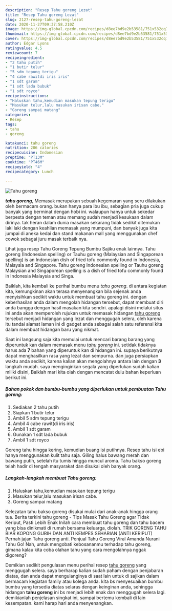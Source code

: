 ```yaml
---
description: "Resep Tahu goreng Lezat"
title: "Resep Tahu goreng Lezat"
slug: 2127-resep-tahu-goreng-lezat
date: 2020-11-27T09:37:58.210Z
image: https://img-global.cpcdn.com/recipes/d8ee7bd9e2b53581/751x532cq70/tahu-goreng-foto-resep-utama.jpg
thumbnail: https://img-global.cpcdn.com/recipes/d8ee7bd9e2b53581/751x532cq70/tahu-goreng-foto-resep-utama.jpg
cover: https://img-global.cpcdn.com/recipes/d8ee7bd9e2b53581/751x532cq70/tahu-goreng-foto-resep-utama.jpg
author: Edgar Lyons
ratingvalue: 4.5
reviewcount: 7
recipeingredient:
- "2 tahu putih"
- "1 butir telur"
- "5 sdm tepung terigu"
- "4 cabe rawitdi iris iris"
- "1 sdt garam"
- "1 sdt lada bubuk"
- "1 sdt royco"
recipeinstructions:
- "Haluskan tahu,kemudian masukan tepung terigu"
- "Masukan telur,lalu masukan irisan cabe."
- "Goreng sampai matang"
categories:
- Resep
tags:
- tahu
- goreng

katakunci: tahu goreng 
nutrition: 206 calories
recipecuisine: Indonesian
preptime: "PT13M"
cooktime: "PT46M"
recipeyield: "4"
recipecategory: Lunch

---
```



![Tahu goreng](https://img-global.cpcdn.com/recipes/d8ee7bd9e2b53581/751x532cq70/tahu-goreng-foto-resep-utama.jpg)

<b><i>tahu goreng</i></b>, Memasak merupakan sebuah kegemaran yang seru dilakukan oleh bermacam orang. bukan hanya para ibu ibu, sebagian pria juga cukup banyak yang berminat dengan hobi ini. walaupun hanya untuk sekedar berpesta dengan teman atau memang sudah menjadi kesukaan dalam dirinya. tak heran dalam dunia masakan sekarang tidak sedikit ditemukan laki laki dengan keahlian memasak yang mumpuni, dan banyak juga kita jumpai di aneka kedai dan stand makanan mall yang menggunakan chef cowok sebagai juru masak terbaik nya.

Lihat juga resep Tahu Goreng Tepung Bumbu Sajiku enak lainnya. Tahu goreng (Indonesian spelling) or Tauhu goreng (Malaysian and Singaporean spelling) is an Indonesian dish of fried tofu commonly found in Indonesia, Malaysia and Singapore. Tahu goreng Indonesian spelling or Tauhu goreng Malaysian and Singaporean spelling is a dish of fried tofu commonly found in Indonesia Malaysia and Singa.

Baiklah, kita kembali ke perihal bumbu menu <i>tahu goreng</i>. di antara kegiatan kita, kemungkinan akan terasa menyenangkan bila sejenak anda menyisihkan sedikit waktu untuk membuat tahu goreng ini. dengan keberhasilan anda dalam mengolah hidangan tersebut, dapat membuat diri anda bangga dengan hasil masakan kita sendiri. apalagi disini melalui situs ini anda akan memperoleh rujukan untuk memasak hidangan <u>tahu goreng</u> tersebut menjadi hidangan yang lezat dan menggugah selera, oleh karena itu tandai alamat laman ini di gadget anda sebagai salah satu referensi kita dalam membuat hidangan baru yang nikmat.


Saat ini langsung saja kita memulai untuk mencari barang barang yang diperuntuk kan dalam memasak menu <u><i>tahu goreng</i></u> ini. setidak tidaknya harus ada <b>7</b> bahan yang diperuntuk kan di hidangan ini. supaya berikutnya dapat menghasilkan rasa yang lezat dan sempurna. dan juga persiapkan waktu anda sedikit, karena kalian akan mengolahnya antara lain dengan <b>3</b> langkah mudah. saya menginginkan segala yang diperlukan sudah kalian miliki disini, Baiklah mari kita olah dengan mencatat dulu bahan keperluan berikut ini.

<!--inarticleads1-->

##### Bahan pokok dan bumbu-bumbu yang diperlukan untuk pembuatan Tahu goreng:

1. Sediakan 2 tahu putih
1. Siapkan 1 butir telur
1. Ambil 5 sdm tepung terigu
1. Ambil 4 cabe rawit(di iris iris)
1. Ambil 1 sdt garam
1. Gunakan 1 sdt lada bubuk
1. Ambil 1 sdt royco


Goreng tahu hingga kering, kemudian buang isi putihnya. Resep tahu isi ebi hanya menggunakan kulit tahu saja. Giling halus bawang merah dan bawang putih, setelah itu tumis hingga muncul aroma. Tahu bakso goreng telah hadir di tengah masyarakat dan disukai oleh banyak orang. 

<!--inarticleads2-->

##### Langkah-langkah membuat Tahu goreng:

1. Haluskan tahu,kemudian masukan tepung terigu
1. Masukan telur,lalu masukan irisan cabe.
1. Goreng sampai matang


Kelezatan tahu bakso goreng disukai mulai dari anak-anak hingga orang tua. Berita terkini tahu goreng - Tips Masak Tahu Goreng agar Tidak Keriput, Pasti Lebih Enak Inilah cara membuat tahu goreng dan tahu bacem yang bisa dinikmati di rumah bersama keluarga, diolah. TRIK GORENG TAHU BIAR KOPONG GURIH DAN ANTI KEMPES SEHARIAN (ANTI KERIPUT) Pernah jajan Tahu goreng anti. Penjual Tahu Goreng Viral Amanda Nurani Tahu Go! Nah, untuk mengobati kebosananmu terhadap tahu goreng, gimana kalau kita coba olahan tahu yang cara mengolahnya nggak digoreng? 

Demikian sedikit pengulasan menu perihal resep <u>tahu goreng</u> yang menggugah selera. saya berharap kalian sudah paham dengan penjabaran diatas, dan anda dapat mengulanginya di saat lain untuk di sajikan dalam bermacam kegiatan family atau kolega anda. kita bs menyesuaikan bumbu bumbu yang tersedia diatas selaras dengan keinginan anda, sehingga hidangan <b>tahu goreng</b> ini bs menjadi lebih enak dan menggugah selera lagi. demikianlah penjelasan singkat ini, sampai bertemu kembali di lain kesempatan. kami harap hari anda menyenangkan.

